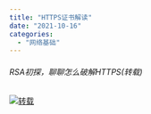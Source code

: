 ```yaml
---
title: "HTTPS证书解读"
date: "2021-10-16"
categories: 
  - "网络基础"
---
```


###### RSA初探，聊聊怎么破解HTTPS(转载)

[![转载](http://qiniu.dev-share.top/png/%E8%81%8A%E8%81%8A%E6%80%8E%E4%B9%88%E7%A0%B4%E8%A7%A3HTTPS.png "转载")](https://juejin.cn/post/6844904087205445640 "转载")
